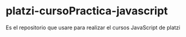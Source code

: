 # platzi-cursoPractica-javascript
Es el repositorio que usare para realizar el cursos JavaScript de platzi
